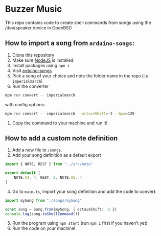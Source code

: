 # Buzzer Music

This repo contains code to create shell commands from songs using the /dev/speaker device in OpenBSD

## How to import a song from `arduino-songs`:

1. Clone this repository
2. Make sure [NodeJS](https://nodejs.org) is installed
2. Install packages using `npm i`
3. Visit [arduino-songs](https://github.com/robsoncouto/arduino-songs)
5. Pick a song of your choice and note the folder name in the repo (i.e. `imperialmarch`)
8. Run the converter
```sh
npm run convert -- imperialmarch
```
with config options:
```sh
npm run convert -- imperialmarch --octaveShift=-2 --bpm=120
```

1. Copy the command to your machine and run it!

## How to add a custom note definition

1. Add a new file to `/songs`.
3. Add your song definition as a default export
```ts
import { NOTE, REST } from "../src/note"

export default [
    NOTE.A4, 4, REST, 2, NOTE.A5, 4
]
```
4. Go to `main.ts`, import your song definition and add the code to convert:
```ts
import mySong from "./songs/mySong"

const song = Song.from(mySong, { octaveShift: -2 })
console.log(song.toShellCommand())
```
5. Run the program using `npm start` (run `npm i` first if you haven't yet)
6. Run the code on your machine!